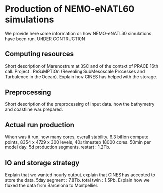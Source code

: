 #  Production of NEMO-eNATL60 simulations

We provide here some information on how NEMO-eNATL60 simulations have been run. 
UNDER CONTRUCTION


## Computing resources 

Short description of Marenostrum at BSC and of the context of PRACE 16th call. Project : ReSuMPTiOn (Revealing SubMesoscale Processes and Turbulence in the Ocean). Explain how CINES has helped with the storage.


## Preprocessing

Short description of the preprocessing of input data. how the bathymetry and coastline was prepared. 


## Actual run production 

When was it run, how many cores, overall stability. 
6.3 billion compute points, 8354 x 4729 x 300 levels, 40s timestep
18000 cores. 50min per model day. 5d production segments. restart : 1.2Tb.


## IO and storage strategy 

Explain that we wanted hourly output, explain that CINES has accepted to store the data. 5day segment : 7.8Tb. total twin : 1.5Pb. Explain how we fluxed the data from Barcelona to Montpellier.
